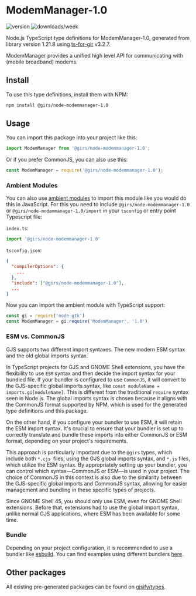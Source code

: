 
# ModemManager-1.0

![version](https://img.shields.io/npm/v/@girs/node-modemmanager-1.0)
![downloads/week](https://img.shields.io/npm/dw/@girs/node-modemmanager-1.0)


Node.js TypeScript type definitions for ModemManager-1.0, generated from library version 1.21.8 using [ts-for-gir](https://github.com/gjsify/ts-for-gir) v3.2.7.

ModemManager provides a unified high level API for communicating with (mobile broadband) modems.

## Install

To use this type definitions, install them with NPM:
```bash
npm install @girs/node-modemmanager-1.0
```

## Usage

You can import this package into your project like this:
```ts
import ModemManager from '@girs/node-modemmanager-1.0';
```

Or if you prefer CommonJS, you can also use this:
```ts
const ModemManager = require('@girs/node-modemmanager-1.0');
```

### Ambient Modules

You can also use [ambient modules](https://github.com/gjsify/ts-for-gir/tree/main/packages/cli#ambient-modules) to import this module like you would do this in JavaScript.
For this you need to include `@girs/node-modemmanager-1.0` or `@girs/node-modemmanager-1.0/import` in your `tsconfig` or entry point Typescript file:

`index.ts`:
```ts
import '@girs/node-modemmanager-1.0'
```

`tsconfig.json`:
```json
{
  "compilerOptions": {
    ...
  },
  "include": ["@girs/node-modemmanager-1.0"],
  ...
}
```

Now you can import the ambient module with TypeScript support: 

```ts
const gi = require('node-gtk')
const ModemManager = gi.require('ModemManager', '1.0')
```



### ESM vs. CommonJS

GJS supports two different import syntaxes. The new modern ESM syntax and the old global imports syntax.

In TypeScript projects for GJS and GNOME Shell extensions, you have the flexibility to use `ESM` syntax and then decide the import syntax for your bundled file. If your bundler is configured to use `CommonJS`, it will convert to the GJS-specific global imports syntax, like `const moduleName = imports.gi[moduleName]`. This is different from the traditional `require` syntax seen in Node.js. The global imports syntax is chosen because it aligns with the CommonJS format supported by NPM, which is used for the generated type definitions and this package.

On the other hand, if you configure your bundler to use ESM, it will retain the ESM import syntax. It's crucial to ensure that your bundler is set up to correctly translate and bundle these imports into either CommonJS or ESM format, depending on your project's requirements.

This approach is particularly important due to the `@girs` types, which include both `*.cjs `files, using the GJS global imports syntax, and `*.js` files, which utilize the ESM syntax. By appropriately setting up your bundler, you can control which syntax—CommonJS or ESM—is used in your project. The choice of CommonJS in this context is also due to the similarity between the GJS-specific global imports and CommonJS syntax, allowing for easier management and bundling in these specific types of projects.

Since GNOME Shell 45, you should only use ESM, even for GNOME Shell extensions. Before that, extensions had to use the global import syntax, unlike normal GJS applications, where ESM has been available for some time.

### Bundle

Depending on your project configuration, it is recommended to use a bundler like [esbuild](https://esbuild.github.io/). You can find examples using different bundlers [here](https://github.com/gjsify/ts-for-gir/tree/main/examples).

## Other packages

All existing pre-generated packages can be found on [gjsify/types](https://github.com/gjsify/types).

